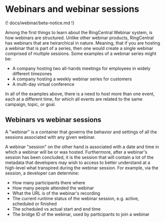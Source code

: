 # Webinars and webinar sessions

{! docs/webinar/beta-notice.md !}

Among the first things to learn about the RingCentral Webinar system, is how webinars are structured. Unlike other webinar products, RingCentral has webinars that are heirarchical in nature. Meaning, that if you are hosting a webinar that is part of a series, then one would create a single webinar comprised of multiple sessions. Some examples of a webinar series might be:

* A company hosting two all-hands meetings for employees in widely different timezones
* A company hosting a weekly webinar series for customers
* A multi-day virtual conference

In all of the examples above, there is a need to host more than one event, each at a different time, for which all events are related to the same campaign, topic, or goal.

## Webinars vs webinar sessions

A "webinar" is a container that governs the behavior and settings of all the sessions associated with any given webinar. 

A webinar "session" on the other hand is associated with a date and time in which a webinar will be or was hosted. Furthermore, after a webinar's session has been concluded, it is the session that will contain a lot of the metadata that developers may wish to access to better understand at a high-level what transpired during the webinar session. For example, via the session, a developer can determine:

* How many participants there where
* How many people attended the webinar
* What the URL is of the webinar's recording
* The current runtime status of the webinar session, e.g. active, scheduled or finished
* The scheduled vs actual start and end time
* The bridge ID of the webinar, used by participants to join a webinar
